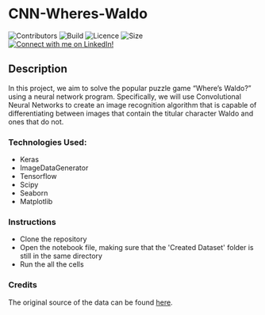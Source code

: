 # CNN-Wheres-Waldo
![Contributors](https://img.shields.io/badge/Contributors-Michael%20Rehani-brightgreen)
![Build](https://img.shields.io/badge/build-passing-brightgreen)
![Licence](https://img.shields.io/github/license/mrrehani/CNN-Wheres-Waldo)
![Size](https://img.shields.io/github/repo-size/mrrehani/CNN-Wheres-Waldo)
<br>
<a href="https://www.linkedin.com/in/michael-rehani/">
<img alt="Connect with me on LinkedIn!">
</a>

## Description
In this project, we aim to solve the popular puzzle game “Where’s Waldo?” using a neural network program. Specifically, we will use Convolutional Neural Networks to create an image recognition algorithm that is capable of differentiating between images that contain the titular character Waldo and ones that do not.

### Technologies Used:
- Keras
- ImageDataGenerator
- Tensorflow
- Scipy
- Seaborn
- Matplotlib

### Instructions
- Clone the repository
- Open the notebook file, making sure that the 'Created Dataset' folder is still in the same directory
- Run the all the cells

### Credits
The original source of the data can be found [here](https://www.kaggle.com/berkeleyearth/climate-change-earth-surface-temperature-data).
